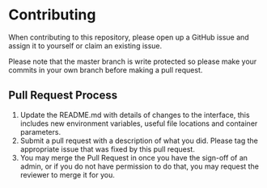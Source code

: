 # Contributing

When contributing to this repository, please open up a GitHub issue and assign it to yourself or claim an existing issue. 

Please note that the master branch is write protected so please make your commits in your own branch before making a pull request.

## Pull Request Process

1. Update the README.md with details of changes to the interface, this includes new environment variables, useful file locations and container parameters.
2. Submit a pull request with a description of what you did. Please tag the appropriate issue that was fixed by this pull request.
2. You may merge the Pull Request in once you have the sign-off of an admin, or if you do not have permission to do that, you may request the reviewer to merge it for you.
